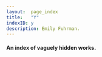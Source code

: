 ```yaml
---
layout:  page_index
title:   "Y"
indexID: y
description: Emily Fuhrman.
---
```


#### An index of vaguely hidden works.